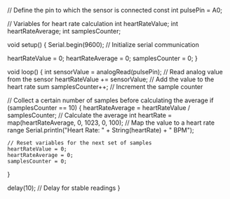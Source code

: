 // Define the pin to which the sensor is connected
const int pulsePin = A0;

// Variables for heart rate calculation
int heartRateValue;
int heartRateAverage;
int samplesCounter;

void setup() {
  Serial.begin(9600); // Initialize serial communication

  heartRateValue = 0;
  heartRateAverage = 0;
  samplesCounter = 0;
}

void loop() {
  int sensorValue = analogRead(pulsePin); // Read analog value from the sensor
  heartRateValue += sensorValue; // Add the value to the heart rate sum
  samplesCounter++; // Increment the sample counter

  // Collect a certain number of samples before calculating the average
  if (samplesCounter == 10) {
    heartRateAverage = heartRateValue / samplesCounter; // Calculate the average
    int heartRate = map(heartRateAverage, 0, 1023, 0, 100); // Map the value to a heart rate range
    Serial.println("Heart Rate: " + String(heartRate) + " BPM");
    
    // Reset variables for the next set of samples
    heartRateValue = 0;
    heartRateAverage = 0;
    samplesCounter = 0;
  }

  delay(10); // Delay for stable readings
}
